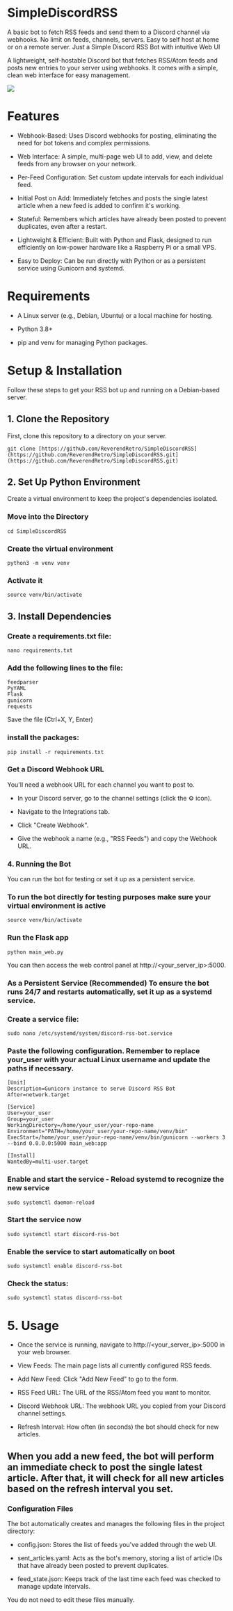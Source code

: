 # SimpleDiscordRSS
A basic bot to fetch RSS feeds and send them to a Discord channel via webhooks. No limit on feeds, channels, servers. Easy to self host at home or on a remote server. Just a Simple Discord RSS Bot with intuitive Web UI

A lightweight, self-hostable Discord bot that fetches RSS/Atom feeds and posts new entries to your server using webhooks. It comes with a simple, clean web interface for easy management.

<img src="https://github.com/ReverendRetro/SimpleDiscordRSS/blob/main/MainPage.png?raw=true"> 

# Features

- Webhook-Based: Uses Discord webhooks for posting, eliminating the need for bot tokens and complex permissions.

- Web Interface: A simple, multi-page web UI to add, view, and delete feeds from any browser on your network.

- Per-Feed Configuration: Set custom update intervals for each individual feed.

- Initial Post on Add: Immediately fetches and posts the single latest article when a new feed is added to confirm it's working.

- Stateful: Remembers which articles have already been posted to prevent duplicates, even after a restart.

- Lightweight & Efficient: Built with Python and Flask, designed to run efficiently on low-power hardware like a Raspberry Pi or a small VPS.

- Easy to Deploy: Can be run directly with Python or as a persistent service using Gunicorn and systemd.

# Requirements

- A Linux server (e.g., Debian, Ubuntu) or a local machine for hosting.

- Python 3.8+

- pip and venv for managing Python packages.

# Setup & Installation

Follow these steps to get your RSS bot up and running on a Debian-based server.

## 1. Clone the Repository

First, clone this repository to a directory on your server.

`git clone [https://github.com/ReverendRetro/SimpleDiscordRSS](https://github.com/ReverendRetro/SimpleDiscordRSS.git](https://github.com/ReverendRetro/SimpleDiscordRSS.git)`


## 2. Set Up Python Environment

Create a virtual environment to keep the project's dependencies isolated.
### Move into the Directory
`cd SimpleDiscordRSS`

### Create the virtual environment
`python3 -m venv venv`

### Activate it
`source venv/bin/activate`

## 3. Install Dependencies

### Create a requirements.txt file:

`nano requirements.txt`

### Add the following lines to the file:
```
feedparser
PyYAML
Flask
gunicorn
requests
```
Save the file (Ctrl+X, Y, Enter) 

### install the packages:

`pip install -r requirements.txt`

### Get a Discord Webhook URL

You'll need a webhook URL for each channel you want to post to.

- In your Discord server, go to the channel settings (click the ⚙️ icon).

- Navigate to the Integrations tab.

- Click "Create Webhook".

- Give the webhook a name (e.g., "RSS Feeds") and copy the Webhook URL.

### 4. Running the Bot

You can run the bot for testing or set it up as a persistent service.

### To run the bot directly for testing purposes make sure your virtual environment is active
`source venv/bin/activate`

### Run the Flask app
`python main_web.py`

You can then access the web control panel at http://<your_server_ip>:5000.

### As a Persistent Service (Recommended) To ensure the bot runs 24/7 and restarts automatically, set it up as a systemd service.

### Create a service file:

`sudo nano /etc/systemd/system/discord-rss-bot.service`

### Paste the following configuration. Remember to replace your_user with your actual Linux username and update the paths if necessary.

```
[Unit]
Description=Gunicorn instance to serve Discord RSS Bot
After=network.target

[Service]
User=your_user
Group=your_user
WorkingDirectory=/home/your_user/your-repo-name
Environment="PATH=/home/your_user/your-repo-name/venv/bin"
ExecStart=/home/your_user/your-repo-name/venv/bin/gunicorn --workers 3 --bind 0.0.0.0:5000 main_web:app

[Install]
WantedBy=multi-user.target
```

### Enable and start the service - Reload systemd to recognize the new service
`sudo systemctl daemon-reload`

### Start the service now
`sudo systemctl start discord-rss-bot`

### Enable the service to start automatically on boot
`sudo systemctl enable discord-rss-bot`

### Check the status:

`sudo systemctl status discord-rss-bot`

# 5. Usage

- Once the service is running, navigate to http://<your_server_ip>:5000 in your web browser.

- View Feeds: The main page lists all currently configured RSS feeds.

- Add New Feed: Click "Add New Feed" to go to the form.

- RSS Feed URL: The URL of the RSS/Atom feed you want to monitor.

- Discord Webhook URL: The webhook URL you copied from your Discord channel settings.

- Refresh Interval: How often (in seconds) the bot should check for new articles.

## When you add a new feed, the bot will perform an immediate check to post the single latest article. After that, it will check for all new articles based on the refresh interval you set.

### Configuration Files

The bot automatically creates and manages the following files in the project directory:

- config.json: Stores the list of feeds you've added through the web UI.

- sent_articles.yaml: Acts as the bot's memory, storing a list of article IDs that have already been posted to prevent duplicates.

- feed_state.json: Keeps track of the last time each feed was checked to manage update intervals.

You do not need to edit these files manually.
